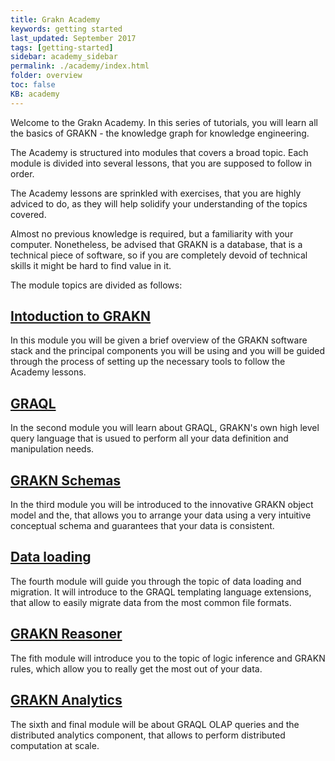 ```yaml
---
title: Grakn Academy
keywords: getting started
last_updated: September 2017
tags: [getting-started]
sidebar: academy_sidebar
permalink: ./academy/index.html
folder: overview
toc: false
KB: academy
---
```


Welcome to the Grakn Academy. In this series of tutorials, you will learn all the basics of GRAKN - the knowledge graph for knowledge engineering.

The Academy is structured into modules that covers a broad topic. Each module is divided into several lessons, that you are supposed to follow in order.

The Academy lessons are sprinkled with exercises, that you are highly adviced to do, as they will help solidify your understanding of the topics covered.

Almost no previous knowledge is required, but a familiarity with your computer. Nonetheless, be advised that GRAKN is a database, that is a technical piece of software, so if you are completely devoid of technical skills it might be hard to find value in it.


The module topics are divided as follows:

## [Intoduction to GRAKN](./grakn-intro.html)

In this module you will be given a brief overview of the GRAKN software stack and the principal components you will be using and you will be guided through the process of setting up the necessary tools to follow the Academy lessons.

## [GRAQL](./graql-intro.html)

In the second module you will learn about GRAQL, GRAKN's own high level query language that is usued to perform all your data definition and manipulation needs.

## [GRAKN Schemas](./schema-elements.html)

In the third module you will be introduced to the innovative GRAKN object model and the, that allows you to arrange your data using a very intuitive conceptual schema and guarantees that your data is consistent.

## [Data loading](./loading-files.html)

The fourth module will guide you through the topic of data loading and migration. It will introduce to the GRAQL templating language extensions, that allow to easily migrate data from the most common file formats.

## [GRAKN Reasoner](./reasoner-intro.html)

The fith module will introduce you to the topic of logic inference and GRAKN rules, which allow you to really get the most out of your data.

## [GRAKN Analytics](./analytics-intro.html)

The sixth and final module will be about GRAQL OLAP queries and the distributed analytics component, that allows to perform distributed computation at scale.
